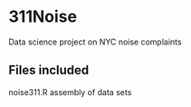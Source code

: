 # 311Noise
Data science project on NYC noise complaints

## Files included
noise311.R assembly of data sets
